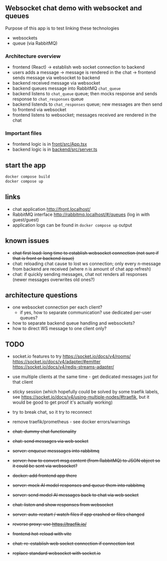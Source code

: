 ## Websocket chat demo with websocket and queues
Purpose of this app is to test linking these technologies
* websockets
* queue (via RabbitMQ)

### Architecture overview
* frontend (React) -> establish web socket connection to backend
* users adds a message -> message is rendered in the chat -> frontend sends message via websocket to backend
* backend received message via websocket
* backend queues message into RabbitMQ `chat_queue`
* backend listens to `chat_queue` queue; then mocks response and sends response to `chat_responses` queue
* backend listends to `chat_responses` queue; new messages are then send to frontend via websocket
* frontend listens to websocket; messages received are rendered in the chat 

### Important files
* frontend logic is in [front/src/App.tsx](front/src/App.tsx)
* backend logic is in [backend/src/server.ts](backend/src/server.ts)

## start the app
```bash
docker compose build
docker compose up
```

## links
* chat application http://front.localhost/
* RabbitMQ interface http://rabbitmq.localhost/#/queues (log in with guest/guest)
* application logs can be found in `docker compose up` output

## known issues
* ~~chat first load: long time to establish websocket connection (not sure if that is front or backend issue)~~
* chat: reloading chat cause to lost ws connection; only every n-message from backend are received (where n is amount of chat app refresh) 
* chat: if quickly sending messages, chat not renders all responses (newer messages overwrites old ones?) 

## architecture questions
* one websocket connection per each client? 
  * if yes, how to separate communication? use dedicated per-user queues?
* how to separate backend queue handling and websockets?
* how to direct WS message to one client only?

## TODO
* socket.io features to try
https://socket.io/docs/v4/rooms/
https://socket.io/docs/v4/adapter/#emitter
https://socket.io/docs/v4/redis-streams-adapter/
* use multiple clients at the same time - get dedicated messages just for that client
* sticky session (which hopefully could be solved by some traefik labels, see https://socket.io/docs/v4/using-multiple-nodes/#traefik, but it would be good to get proof it's actually working)
* try to break chat, so it try to reconnect
* remove traefik/prometheus - see docker errors/warnings

* ~~chat: dummy chat functionality~~
* ~~chat: send messages via web socket~~
* ~~server: enqueue messsages into rabbitmq~~
* ~~server: how to convert msg.content (from RabbitMQ) to JSON object so it could be sent via websocket?~~
* ~~docker: add frontend app there~~
* ~~server: mock AI model responses and queue them into rabbitmq~~
* ~~server: send model AI messages back to chat via web socket~~
* ~~chat: listen and show responses from websocket~~
* ~~server: auto-restart / watch files if app crashed or files changed~~
* ~~reverse proxy: use https://traefik.io/~~
* ~~frontend hot-reload with vite~~
* ~~chat: re-establish web socket connection if connection lost~~
* ~~replace standard websocket with socket.io~~
